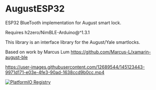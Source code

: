 # AugustESP32

ESP32 BlueTooth implementation for August smart lock.

Requires h2zero/NimBLE-Arduino@^1.3.1

This library is an interface library for the August/Yale smartlocks.

Based on work by Marcus Lum https://github.com/Marcus-L/xamarin-august-ble

https://user-images.githubusercontent.com/12689544/145123443-9971d171-e03e-4fe3-90ad-1638ccd9b0cc.mp4

[![PlatformIO Registry](https://badges.registry.platformio.org/packages/jamessmartcell/library/AugustESP32.svg)](https://registry.platformio.org/libraries/jamessmartcell/AugustESP32)
